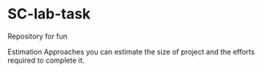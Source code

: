 # SC-lab-task
Repository for fun

Estimation Approaches
 you can estimate the size of project and the efforts required to complete it.
